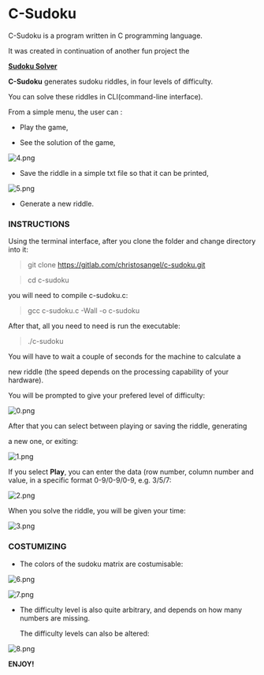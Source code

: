 # C-Sudoku

C-Sudoku is a program written in C programming language.

It was created in continuation of another fun project  the 

 [**Sudoku Solver** ](https://gitlab.com/christosangel/sudoku-solver)

**C-Sudoku** generates sudoku riddles, in four levels of difficulty.

You can solve these riddles in  CLI(command-line interface).

From a simple menu, the user can :

  * Play the game,

  * See the solution of the game,

![4.png](png/4.png)

  * Save the riddle in a simple txt file so that it can be printed,

![5.png](png/5.png)

  * Generate a new riddle.



### INSTRUCTIONS

Using the terminal interface, after you clone the folder and change directory into it:

> git clone https://gitlab.com/christosangel/c-sudoku.git

> cd c-sudoku

you will need to compile c-sudoku.c:

> gcc c-sudoku.c -Wall -o c-sudoku

After that, all you need to need is run the executable:

>./c-sudoku

You will have to wait a couple of seconds for the machine to calculate a

new riddle (the speed depends on the processing capability of your hardware).

You will be prompted to give your prefered level of difficulty:

![0.png](png/0.png)

After that you can select between playing or saving the riddle, generating

 a new one, or exiting:

![1.png](png/1.png)

If you select **Play**, you can enter the data (row number, column number
 and value, in a specific format 0-9/0-9/0-9, e.g. 3/5/7:

![2.png](png/2.png)

When you solve the riddle, you will be given your time:

![3.png](png/3.png)

### COSTUMIZING

* The colors of the sudoku matrix are costumisable:

![6.png](png/6.png)

![7.png](png/7.png)

* The difficulty level is also quite arbitrary, and depends on how many numbers are missing. 

    The difficulty levels can also be altered:

![8.png](png/8.png)

**ENJOY!**